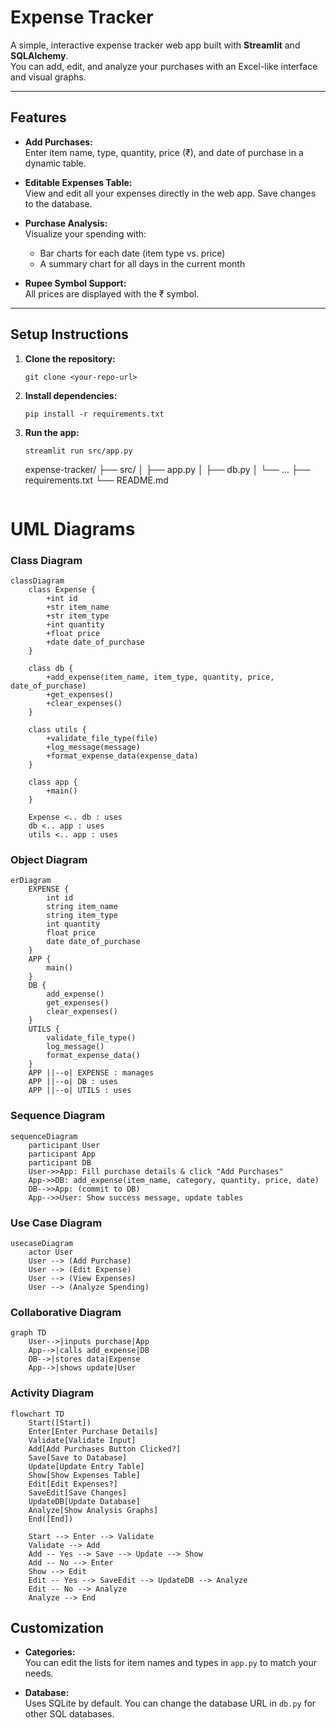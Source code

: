 # Expense Tracker

A simple, interactive expense tracker web app built with **Streamlit** and **SQLAlchemy**.  
You can add, edit, and analyze your purchases with an Excel-like interface and visual graphs.

---

## Features

- **Add Purchases:**  
  Enter item name, type, quantity, price (₹), and date of purchase in a dynamic table.

- **Editable Expenses Table:**  
  View and edit all your expenses directly in the web app. Save changes to the database.

- **Purchase Analysis:**  
  Visualize your spending with:
  - Bar charts for each date (item type vs. price)
  - A summary chart for all days in the current month

- **Rupee Symbol Support:**  
  All prices are displayed with the ₹ symbol.

---

## Setup Instructions

1. **Clone the repository:**
    ```
    git clone <your-repo-url>
    ```

2. **Install dependencies:**
    ```
    pip install -r requirements.txt
    ```

3. **Run the app:**
    ```
    streamlit run src/app.py
    ```
    expense-tracker/
    ├── src/
    │   ├── app.py
    │   ├── db.py
    │   └── ...
    ├── requirements.txt
    └── README.md
    ```

# UML Diagrams
### Class Diagram
```mermaid
classDiagram
    class Expense {
        +int id
        +str item_name
        +str item_type
        +int quantity
        +float price
        +date date_of_purchase
    }

    class db {
        +add_expense(item_name, item_type, quantity, price, date_of_purchase)
        +get_expenses()
        +clear_expenses()
    }

    class utils {
        +validate_file_type(file)
        +log_message(message)
        +format_expense_data(expense_data)
    }

    class app {
        +main()
    }

    Expense <.. db : uses
    db <.. app : uses
    utils <.. app : uses
```
### Object Diagram
```mermaid
erDiagram
    EXPENSE {
        int id
        string item_name
        string item_type
        int quantity
        float price
        date date_of_purchase
    }
    APP {
        main()
    }
    DB {
        add_expense()
        get_expenses()
        clear_expenses()
    }
    UTILS {
        validate_file_type()
        log_message()
        format_expense_data()
    }
    APP ||--o| EXPENSE : manages
    APP ||--o| DB : uses
    APP ||--o| UTILS : uses
```
### Sequence Diagram
```mermaid
sequenceDiagram
    participant User
    participant App
    participant DB
    User->>App: Fill purchase details & click "Add Purchases"
    App->>DB: add_expense(item_name, category, quantity, price, date)
    DB-->>App: (commit to DB)
    App-->>User: Show success message, update tables
```
### Use Case Diagram
```mermaid
usecaseDiagram
    actor User
    User --> (Add Purchase)
    User --> (Edit Expense)
    User --> (View Expenses)
    User --> (Analyze Spending)
```
### Collaborative Diagram
```mermaid
graph TD
    User-->|inputs purchase|App
    App-->|calls add_expense|DB
    DB-->|stores data|Expense
    App-->|shows update|User
```
### Activity Diagram
```mermaid
flowchart TD
    Start([Start])
    Enter[Enter Purchase Details]
    Validate[Validate Input]
    Add[Add Purchases Button Clicked?]
    Save[Save to Database]
    Update[Update Entry Table]
    Show[Show Expenses Table]
    Edit[Edit Expenses?]
    SaveEdit[Save Changes]
    UpdateDB[Update Database]
    Analyze[Show Analysis Graphs]
    End([End])

    Start --> Enter --> Validate
    Validate --> Add
    Add -- Yes --> Save --> Update --> Show
    Add -- No --> Enter
    Show --> Edit
    Edit -- Yes --> SaveEdit --> UpdateDB --> Analyze
    Edit -- No --> Analyze
    Analyze --> End
```

## Customization

- **Categories:**  
  You can edit the lists for item names and types in `app.py` to match your needs.

- **Database:**  
  Uses SQLite by default. You can change the database URL in `db.py` for other SQL databases.
